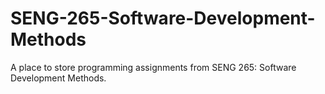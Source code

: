 # SENG-265-Software-Development-Methods
A place to store programming assignments from SENG 265: Software Development Methods.
